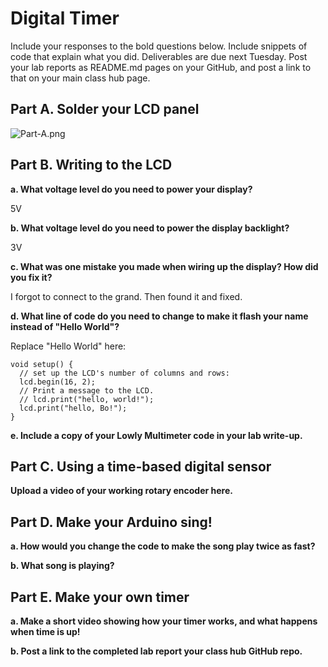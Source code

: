# Digital Timer
 
Include your responses to the bold questions below. Include snippets of code that explain what you did. Deliverables are due next Tuesday. Post your lab reports as README.md pages on your GitHub, and post a link to that on your main class hub page.

## Part A. Solder your LCD panel

![Part-A.png](Part-A.png)

## Part B. Writing to the LCD
 
**a. What voltage level do you need to power your display?**

5V

**b. What voltage level do you need to power the display backlight?**

3V
   
**c. What was one mistake you made when wiring up the display? How did you fix it?**

I forgot to connect to the grand. Then found it and fixed.

**d. What line of code do you need to change to make it flash your name instead of "Hello World"?**

Replace "Hello World" here:

```
void setup() {
  // set up the LCD's number of columns and rows:
  lcd.begin(16, 2);
  // Print a message to the LCD.
  // lcd.print("hello, world!");
  lcd.print("hello, Bo!"); 
}
```
 
**e. Include a copy of your Lowly Multimeter code in your lab write-up.**


## Part C. Using a time-based digital sensor

**Upload a video of your working rotary encoder here.**


## Part D. Make your Arduino sing!

**a. How would you change the code to make the song play twice as fast?**
 
**b. What song is playing?**


## Part E. Make your own timer

**a. Make a short video showing how your timer works, and what happens when time is up!**

**b. Post a link to the completed lab report your class hub GitHub repo.**
